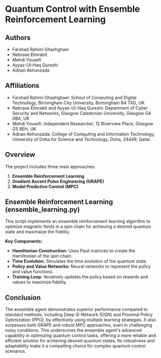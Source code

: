 # Quantum Control with Ensemble Reinforcement Learning

## Authors

- Farshad Rahimi Ghashghaei
- Nebrase Elmrabit
- Mehdi Yousefi
- Ayyaz-Ul-Haq Qureshi
- Adnan Akhunzada

## Affiliations

- Farshad Rahimi Ghashghaei:  School of Computing and Digital Technology, Birmingham City University, Birmingham B4 7XG, UK
- Nebrase Elmrabit and Ayyaz-Ul-Haq Qureshi:  Department of Cyber Security and Networks, Glasgow Caledonian University, Glasgow G4 0BA, UK
- Mehdi Yousefi:  Independent Researcher, 12 Riverview Place, Glasgow G5 8EH, UK
- Adnan Akhunzada: College of Computing and Information Technology, University of Doha for Science and Technology, Doha,
 24449, Qatar.

## Overview

The project includes three main approaches:

1. **Ensemble Reinforcement Learning**
2. **Gradient Ascent Pulse Engineering (GRAPE)**
3. **Model Predictive Control (MPC)**

## Ensemble Reinforcement Learning (ensemble_learning.py)

This script implements an ensemble reinforcement learning algorithm to optimize magnetic fields in a spin chain for achieving a desired quantum state and maximaize the fidelity.

**Key Components:**

- **Hamiltonian Construction:** Uses Pauli matrices to create the Hamiltonian of the spin chain.
- **Time Evolution:** Simulates the time evolution of the quantum state.
- **Policy and Value Networks:** Neural networks to represent the policy and value functions.
- **Training Loop:** Iteratively updates the policy based on rewards and values to maximize fidelity.

## Conclusion

The ensemble agent demonstrates superior performance compared to standard methods, including Deep Q-Network (DQN) and Proximal Policy Optimization (PPO), by effectively using multiple learning strategies. It also surpasses both GRAPE and robust MPC approaches, even in challenging noisy conditions. This underscores the ensemble agent's advanced capability in optimizing quantum control tasks, offering a more reliable and efficient solution for achieving desired quantum states. Its robustness and adaptability make it a compelling choice for complex quantum control scenarios.
